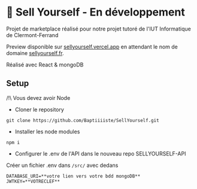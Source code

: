 # 💫 Sell Yourself - En développement
Projet de marketplace réalisé pour notre projet tutoré de l'IUT Informatique de Clermont-Ferrand

Preview disponible sur [sellyourself.vercel.app](https://sellyourself.vercel.app/) en attendant le nom de domaine [sellyourself.fr](sellyourself.fr).

Réalisé avec React & mongoDB

## Setup

/!\ Vous devez avoir Node 

- Cloner le repository
```
git clone https://github.com/Baptiiiiste/SellYourself.git
```

- Installer les node modules
```
npm i
```

- Configurer le .env de l'API dans le nouveau repo SELLYOURSELF-API

Créer un fichier .env dans `/src/` avec dedans 
```
DATABASE_URI=**votre lien vers votre bdd mongoDB**
JWTKEY=**VOTRECLEF**
```
